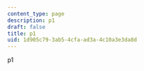 ```yaml
---
content_type: page
description: p1
draft: false
title: p1
uid: 1d905c79-3ab5-4cfa-ad3a-4c10a3e3da8d
---
```

p1